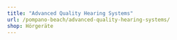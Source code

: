 ```yaml
---
title: "Advanced Quality Hearing Systems"
url: /pompano-beach/advanced-quality-hearing-systems/
shop: Hörgeräte
---
```

